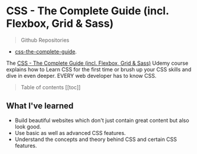 # CSS - The Complete Guide (incl. Flexbox, Grid & Sass)

> Github Repositories
- [css-the-complete-guide](https://github.com/peelmicro/css-the-complete-guide).

The [CSS - The Complete Guide (incl. Flexbox, Grid & Sass)](https://www.udemy.com/css-the-complete-guide-incl-flexbox-grid-sass/) Udemy course explains how to Learn CSS for the first time or brush up your CSS skills and dive in even deeper. EVERY web developer has to know CSS.

> Table of contents
[[toc]]

## What I've learned
- Build beautiful websites which don't just contain great content but also look good.
- Use basic as well as advanced CSS features.
- Understand the concepts and theory behind CSS and certain CSS features.
